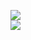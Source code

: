 [![](https://img.shields.io/badge/Made%20With-Github%20Spray-lightgrey.svg?style=for-the-badge&logo=github)](https://github.com/Annihil/github-spray#27294)  
[![](https://i.imgur.com/2DrTn0Z.gif)](https://github.com/Annihil/github-spray)